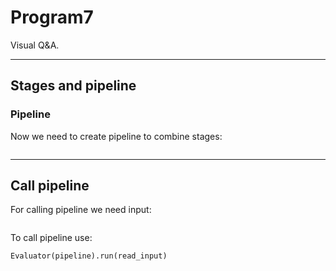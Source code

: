 # Program7

Visual Q&A.

---

## Stages and pipeline

### Pipeline

Now we need to create pipeline to combine stages:

``` python
```

---

## Call pipeline

For calling pipeline we need input:

``` python
```

To call pipeline use:

``` python
Evaluator(pipeline).run(read_input)
```